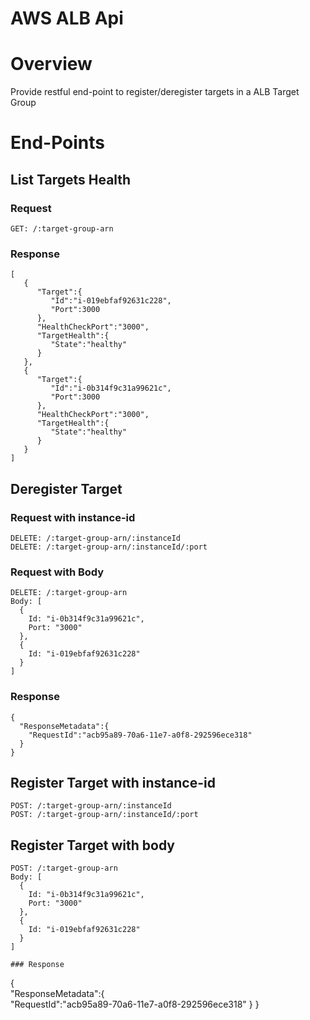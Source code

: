# AWS ALB Api #

# Overview #
Provide restful end-point to register/deregister targets in a ALB Target Group

# End-Points

## List Targets Health
### Request
```
GET: /:target-group-arn
```
### Response
```
[  
   {  
      "Target":{  
         "Id":"i-019ebfaf92631c228",
         "Port":3000
      },
      "HealthCheckPort":"3000",
      "TargetHealth":{  
         "State":"healthy"
      }
   },
   {  
      "Target":{  
         "Id":"i-0b314f9c31a99621c",
         "Port":3000
      },
      "HealthCheckPort":"3000",
      "TargetHealth":{  
         "State":"healthy"
      }
   }
]
```

## Deregister Target

### Request with instance-id
```
DELETE: /:target-group-arn/:instanceId
DELETE: /:target-group-arn/:instanceId/:port
```

### Request with Body
```
DELETE: /:target-group-arn
Body: [
  {
    Id: "i-0b314f9c31a99621c",
    Port: "3000"
  },
  {
    Id: "i-019ebfaf92631c228"
  }
]
```

### Response
```
{  
  "ResponseMetadata":{  
    "RequestId":"acb95a89-70a6-11e7-a0f8-292596ece318"
  }
}
```

## Register Target with instance-id
```
POST: /:target-group-arn/:instanceId
POST: /:target-group-arn/:instanceId/:port
```

## Register Target with body
```
POST: /:target-group-arn
Body: [
  {
    Id: "i-0b314f9c31a99621c",
    Port: "3000"
  },
  {
    Id: "i-019ebfaf92631c228"
  }
]

### Response
```
{  
  "ResponseMetadata":{  
    "RequestId":"acb95a89-70a6-11e7-a0f8-292596ece318"
  }
}
```
